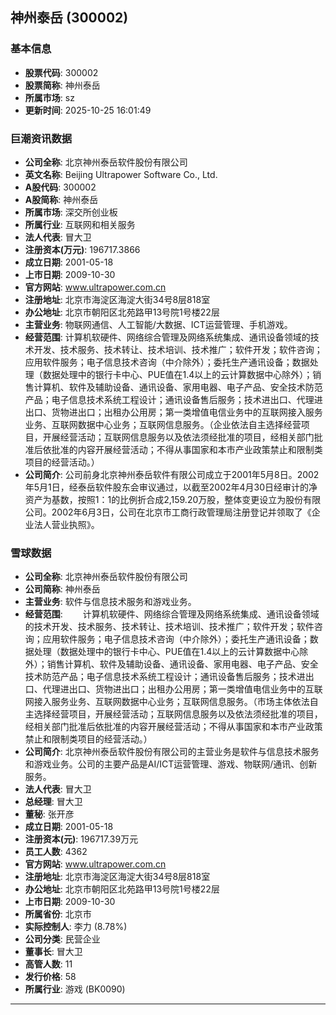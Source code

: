 ## 神州泰岳 (300002)

### 基本信息

- **股票代码**: 300002
- **股票简称**: 神州泰岳
- **所属市场**: sz
- **更新时间**: 2025-10-25 16:01:49

### 巨潮资讯数据

- **公司全称**: 北京神州泰岳软件股份有限公司
- **英文名称**: Beijing Ultrapower Software Co., Ltd.
- **A股代码**: 300002
- **A股简称**: 神州泰岳
- **所属市场**: 深交所创业板
- **所属行业**: 互联网和相关服务
- **法人代表**: 冒大卫
- **注册资本(万元)**: 196717.3866
- **成立日期**: 2001-05-18
- **上市日期**: 2009-10-30
- **官方网站**: www.ultrapower.com.cn
- **注册地址**: 北京市海淀区海淀大街34号8层818室
- **办公地址**: 北京市朝阳区北苑路甲13号院1号楼22层
- **主营业务**: 物联网通信、人工智能/大数据、ICT运营管理、手机游戏。
- **经营范围**: 计算机软硬件、网络综合管理及网络系统集成、通讯设备领域的技术开发、技术服务、技术转让、技术培训、技术推广；软件开发；软件咨询；应用软件服务；电子信息技术咨询（中介除外）；委托生产通讯设备；数据处理（数据处理中的银行卡中心、PUE值在1.4以上的云计算数据中心除外）；销售计算机、软件及辅助设备、通讯设备、家用电器、电子产品、安全技术防范产品；电子信息技术系统工程设计；通讯设备售后服务；技术进出口、代理进出口、货物进出口；出租办公用房；第一类增值电信业务中的互联网接入服务业务、互联网数据中心业务；互联网信息服务。（企业依法自主选择经营项目，开展经营活动；互联网信息服务以及依法须经批准的项目，经相关部门批准后依批准的内容开展经营活动；不得从事国家和本市产业政策禁止和限制类项目的经营活动。）
- **公司简介**: 公司前身北京神州泰岳软件有限公司成立于2001年5月8日。2002年5月1日，经泰岳软件股东会审议通过，以截至2002年4月30日经审计的净资产为基数，按照1：1的比例折合成2,159.20万股，整体变更设立为股份有限公司。2002年6月3日，公司在北京市工商行政管理局注册登记并领取了《企业法人营业执照》。

### 雪球数据

- **公司全称**: 北京神州泰岳软件股份有限公司
- **公司简称**: 神州泰岳
- **主营业务**: 软件与信息技术服务和游戏业务。
- **经营范围**: 　　计算机软硬件、网络综合管理及网络系统集成、通讯设备领域的技术开发、技术服务、技术转让、技术培训、技术推广；软件开发；软件咨询；应用软件服务；电子信息技术咨询（中介除外）；委托生产通讯设备；数据处理（数据处理中的银行卡中心、PUE值在1.4以上的云计算数据中心除外）；销售计算机、软件及辅助设备、通讯设备、家用电器、电子产品、安全技术防范产品；电子信息技术系统工程设计；通讯设备售后服务；技术进出口、代理进出口、货物进出口；出租办公用房；第一类增值电信业务中的互联网接入服务业务、互联网数据中心业务；互联网信息服务。（市场主体依法自主选择经营项目，开展经营活动；互联网信息服务以及依法须经批准的项目，经相关部门批准后依批准的内容开展经营活动；不得从事国家和本市产业政策禁止和限制类项目的经营活动。）
- **公司简介**: 北京神州泰岳软件股份有限公司的主营业务是软件与信息技术服务和游戏业务。公司的主要产品是AI/ICT运营管理、游戏、物联网/通讯、创新服务。
- **法人代表**: 冒大卫
- **总经理**: 冒大卫
- **董秘**: 张开彦
- **成立日期**: 2001-05-18
- **注册资本(元)**: 196717.39万元
- **员工人数**: 4362
- **官方网站**: www.ultrapower.com.cn
- **注册地址**: 北京市海淀区海淀大街34号8层818室
- **办公地址**: 北京市朝阳区北苑路甲13号院1号楼22层
- **上市日期**: 2009-10-30
- **所属省份**: 北京市
- **实际控制人**: 李力 (8.78%)
- **公司分类**: 民营企业
- **董事长**: 冒大卫
- **高管人数**: 11
- **发行价格**: 58
- **所属行业**: 游戏 (BK0090)

---